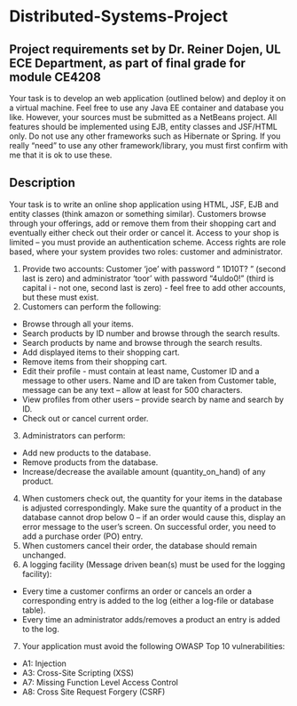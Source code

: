 # Distributed-Systems-Project
## Project requirements set by Dr. Reiner Dojen, UL ECE Department, as part of final grade for module CE4208

Your task is to develop an web application (outlined below) and deploy it on a virtual machine. Feel
free to use any Java EE container and database you like. However, your sources must be submitted as
a NetBeans project. All features should be implemented using EJB, entity classes and JSF/HTML only.
Do not use any other frameworks such as Hibernate or Spring. If you really “need” to use any other
framework/library, you must first confirm with me that it is ok to use these.

## Description
Your task is to write an online shop application using HTML, JSF, EJB and entity classes (think amazon
or something similar). Customers browse through your offerings, add or remove them from their
shopping cart and eventually either check out their order or cancel it. Access to your shop is limited –
you must provide an authentication scheme. Access rights are role based, where your system provides
two roles: customer and administrator.
1. Provide two accounts: Customer ‘joe’ with password “ 1D10T? ” (second last is zero) and
administrator ‘toor’ with password “4uIdo0!” (third is capital i - not one, second last is zero) - feel
free to add other accounts, but these must exist.
2. Customers can perform the following:
  - Browse through all your items.
  - Search products by ID number and browse through the search results.
  - Search products by name and browse through the search results.
  - Add displayed items to their shopping cart.
  - Remove items from their shopping cart.
  - Edit their profile - must contain at least name, Customer ID and a message to other users.
  Name and ID are taken from Customer table, message can be any text – allow at least for
  500 characters.
  - View profiles from other users – provide search by name and search by ID.
  - Check out or cancel current order.
3. Administrators can perform:
  - Add new products to the database.
  - Remove products from the database.
  - Increase/decrease the available amount (quantity_on_hand) of any product.
4. When customers check out, the quantity for your items in the database is adjusted
correspondingly. Make sure the quantity of a product in the database cannot drop below 0 – if an
order would cause this, display an error message to the user’s screen. On successful order, you
need to add a purchase order (PO) entry.
5. When customers cancel their order, the database should remain unchanged.
6. A logging facility (Message driven bean(s) must be used for the logging facility):
  - Every time a customer confirms an order or cancels an order a corresponding entry is
  added to the log (either a log-file or database table).
  - Every time an administrator adds/removes a product an entry is added to the log.
7. Your application must avoid the following OWASP Top 10 vulnerabilities:
  - A1: Injection
  - A3: Cross-Site Scripting (XSS)
  - A7: Missing Function Level Access Control
  - A8: Cross Site Request Forgery (CSRF)
